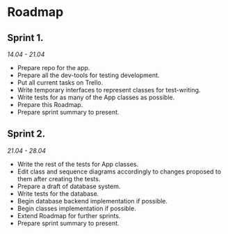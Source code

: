 # Roadmap

## Sprint 1.

_14.04 - 21.04_

- Prepare repo for the app.
- Prepare all the dev-tools for testing development.
- Put all current tasks on Trello.
- Write temporary interfaces to represent classes for test-writing.
- Write tests for as many of the App classes as possible.
- Prepare this Roadmap.
- Prepare sprint summary to present.

## Sprint 2.

_21.04 - 28.04_

- Write the rest of the tests for App classes.
- Edit class and sequence diagrams accordingly to changes proposed to them after creating the tests.
- Prepare a draft of database system.
- Write tests for the database.
- Begin database backend implementation if possible.
- Begin classes implementation if possible.
- Extend Roadmap for further sprints.
- Prepare sprint summary to present.

